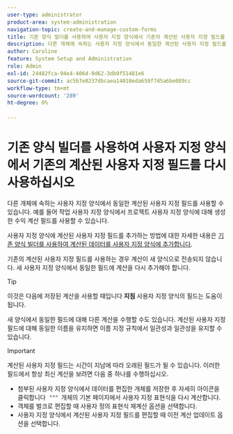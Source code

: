 ```yaml
---
user-type: administrator
product-area: system-administration
navigation-topic: create-and-manage-custom-forms
title: 기존 양식 빌더를 사용하여 사용자 지정 양식에서 기존의 계산된 사용자 지정 필드를 다시 사용하십시오
description: 다른 개체에 속하는 사용자 지정 양식에서 동일한 계산된 사용자 지정 필드를 사용할 수 있습니다. 예를 들어 작업 사용자 지정 양식에서 프로젝트 사용자 지정 양식에 대해 생성한 수익 계산 필드를 사용할 수 있습니다.
author: Caroline
feature: System Setup and Administration
role: Admin
exl-id: 24482fca-94e4-406d-9d62-3db9f51481e6
source-git-commit: ac5b7e0237dbcaea14010eda658f7d5a6be089cc
workflow-type: tm+mt
source-wordcount: '289'
ht-degree: 0%

---
```


# 기존 양식 빌더를 사용하여 사용자 지정 양식에서 기존의 계산된 사용자 지정 필드를 다시 사용하십시오

다른 개체에 속하는 사용자 지정 양식에서 동일한 계산된 사용자 지정 필드를 사용할 수 있습니다. 예를 들어 작업 사용자 지정 양식에서 프로젝트 사용자 지정 양식에 대해 생성한 수익 계산 필드를 사용할 수 있습니다.

사용자 지정 양식에 계산된 사용자 지정 필드를 추가하는 방법에 대한 자세한 내용은 [기존 양식 빌더를 사용하여 계산된 데이터를 사용자 지정 양식에 추가합니다](../../../administration-and-setup/customize-workfront/create-manage-custom-forms/add-calculated-data-to-custom-form.md).

기존의 계산된 사용자 지정 필드를 사용하는 경우 계산이 새 양식으로 전송되지 않습니다. 새 사용자 지정 양식에서 동일한 필드에 계산을 다시 추가해야 합니다.

>[!TIP]
>
>이것은 다음에 저장된 계산을 사용할 때입니다 **지침** 사용자 지정 양식의 필드는 도움이 됩니다.

새 양식에서 동일한 필드에 대해 다른 계산을 수행할 수도 있습니다. 계산된 사용자 지정 필드에 대해 동일한 이름을 유지하면 이름 지정 규칙에서 일관성과 일관성을 유지할 수 있습니다.

>[!IMPORTANT]
>
>계산된 사용자 지정 필드는 시간이 지남에 따라 오래된 필드가 될 수 있습니다. 이러한 필드에서 항상 최신 계산을 보려면 다음 중 하나를 수행하십시오.
>
>* 첨부된 사용자 지정 양식에서 데이터를 편집한 개체를 저장한 후 자세히 아이콘을 클릭합니다 ![](assets/more-icon.png) 개체의 기본 페이지에서 사용자 지정 표현식을 다시 계산합니다.
>* 객체를 벌크로 편집할 때 사용자 정의 표현식 재계산 옵션을 선택합니다.
>* 사용자 지정 양식에서 계산된 사용자 지정 필드를 편집할 때 이전 계산 업데이트 옵션을 선택합니다.
>

